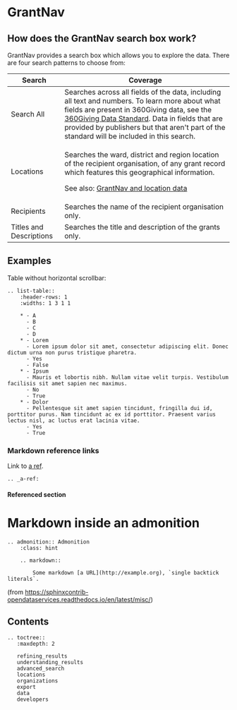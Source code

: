 GrantNav
========



<h2 id="search_box">How does the GrantNav search box work?</h2>
  <p>GrantNav provides a search box which allows you to explore the data. There are four search patterns to choose from:</p>

  <div class="row bottom-space">
    <div class="col-xs-12">
      <table class="table table-condensed table-bordered table-striped dt-responsive" width="100%">
        <thead>
          <tr>
            <th>Search</th>
            <th>Coverage</th>
          </tr>
        </thead>
        <tbody>
          <tr>
            <td>Search All</td>
            <td>Searches across all fields of the data, including all text and numbers. To learn more about what fields are present in 360Giving data, see the  <a href="http://standard.threesixtygiving.org">360Giving Data Standard</a>. Data in fields that are provided by publishers but that aren't part of the standard will be included in this search.</td>
          </tr>
          <tr>
            <td>Locations</td>
            <td>
              <p>Searches the ward, district and region location of the recipient organisation, of any grant record which features this geographical information.</p>
              <p>See also: <a href="#location_data">GrantNav and location data</a></p>
            </td>
          </tr>
          <tr>
            <td>Recipients</td>
            <td>Searches the name of the recipient organisation only.</td>
          </tr>
          <tr>
            <td>Titles and Descriptions</td>
            <td>Searches the title and description of the grants only.</td>
          </tr>
        </tbody>
      </table>
    </div>
  </div>




## Examples

Table without horizontal scrollbar:

```eval_rst
.. list-table::
    :header-rows: 1
    :widths: 1 3 1 1

    * - A
      - B
      - C
      - D
    * - Lorem
      - Lorem ipsum dolor sit amet, consectetur adipiscing elit. Donec dictum urna non purus tristique pharetra.
      - Yes
      - False
    * - Ipsum
      - Mauris et lobortis nibh. Nullam vitae velit turpis. Vestibulum facilisis sit amet sapien nec maximus.
      - No
      - True
    * - Dolor
      - Pellentesque sit amet sapien tincidunt, fringilla dui id, porttitor purus. Nam tincidunt ac ex id porttitor. Praesent varius lectus nisl, ac luctus erat lacinia vitae.
      - Yes
      - True
```

### Markdown reference links

Link to [a ref](a-ref).


```eval_rst
.. _a-ref:
```
#### Referenced section

# Markdown inside an admonition

```eval_rst
.. admonition:: Admonition
    :class: hint

    .. markdown::

        Some markdown [a URL](http://example.org), `single backtick literals`.
```

(from <https://sphinxcontrib-opendataservices.readthedocs.io/en/latest/misc/>)


## Contents

```eval_rst
.. toctree::
   :maxdepth: 2

   refining_results
   understanding_results
   advanced_search
   locations
   organizations
   export
   data
   developers


```
